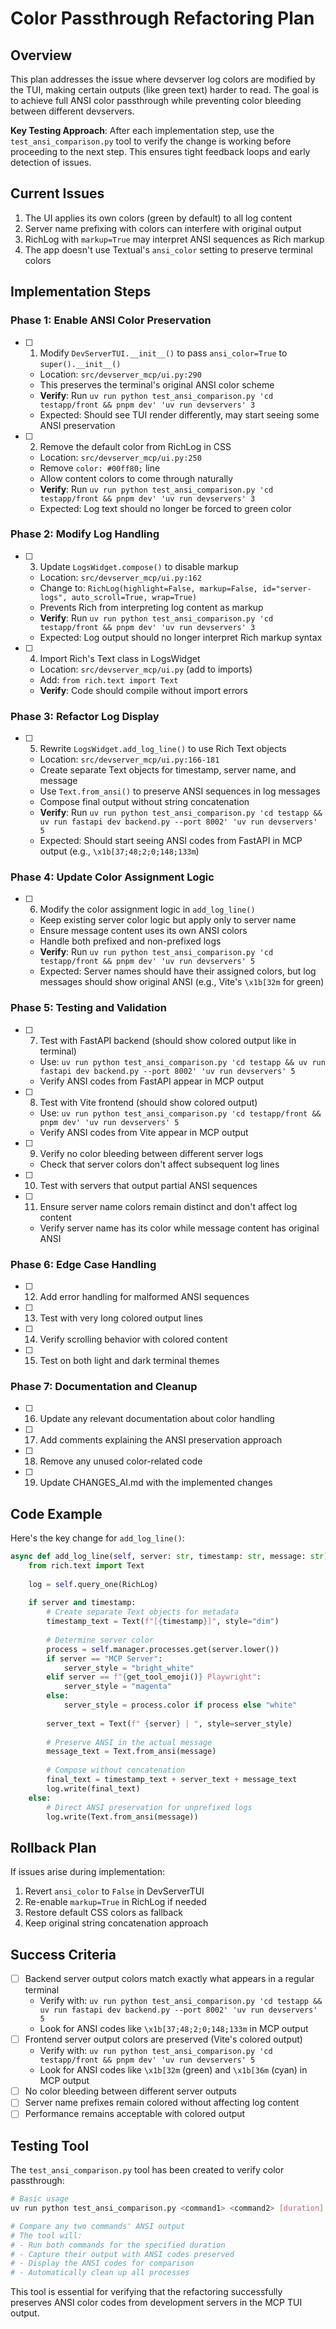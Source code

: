 # Color Passthrough Refactoring Plan

## Overview

This plan addresses the issue where devserver log colors are modified by the TUI, making certain outputs (like green text) harder to read. The goal is to achieve full ANSI color passthrough while preventing color bleeding between different devservers.

**Key Testing Approach**: After each implementation step, use the `test_ansi_comparison.py` tool to verify the change is working before proceeding to the next step. This ensures tight feedback loops and early detection of issues.

## Current Issues

1. The UI applies its own colors (green by default) to all log content
2. Server name prefixing with colors can interfere with original output
3. RichLog with `markup=True` may interpret ANSI sequences as Rich markup
4. The app doesn't use Textual's `ansi_color` setting to preserve terminal colors

## Implementation Steps

### Phase 1: Enable ANSI Color Preservation

- [ ] 1. Modify `DevServerTUI.__init__()` to pass `ansi_color=True` to `super().__init__()`
  - Location: `src/devserver_mcp/ui.py:290`
  - This preserves the terminal's original ANSI color scheme
  - **Verify**: Run `uv run python test_ansi_comparison.py 'cd testapp/front && pnpm dev' 'uv run devservers' 3`
  - Expected: Should see TUI render differently, may start seeing some ANSI preservation

- [ ] 2. Remove the default color from RichLog in CSS
  - Location: `src/devserver_mcp/ui.py:250`
  - Remove `color: #00ff80;` line
  - Allow content colors to come through naturally
  - **Verify**: Run `uv run python test_ansi_comparison.py 'cd testapp/front && pnpm dev' 'uv run devservers' 3`
  - Expected: Log text should no longer be forced to green color

### Phase 2: Modify Log Handling

- [ ] 3. Update `LogsWidget.compose()` to disable markup
  - Location: `src/devserver_mcp/ui.py:162`
  - Change to: `RichLog(highlight=False, markup=False, id="server-logs", auto_scroll=True, wrap=True)`
  - Prevents Rich from interpreting log content as markup
  - **Verify**: Run `uv run python test_ansi_comparison.py 'cd testapp/front && pnpm dev' 'uv run devservers' 3`
  - Expected: Log output should no longer interpret Rich markup syntax

- [ ] 4. Import Rich's Text class in LogsWidget
  - Location: `src/devserver_mcp/ui.py` (add to imports)
  - Add: `from rich.text import Text`
  - **Verify**: Code should compile without import errors

### Phase 3: Refactor Log Display

- [ ] 5. Rewrite `LogsWidget.add_log_line()` to use Rich Text objects
  - Location: `src/devserver_mcp/ui.py:166-181`
  - Create separate Text objects for timestamp, server name, and message
  - Use `Text.from_ansi()` to preserve ANSI sequences in log messages
  - Compose final output without string concatenation
  - **Verify**: Run `uv run python test_ansi_comparison.py 'cd testapp && uv run fastapi dev backend.py --port 8002' 'uv run devservers' 5`
  - Expected: Should start seeing ANSI codes from FastAPI in MCP output (e.g., `\x1b[37;48;2;0;148;133m`)

### Phase 4: Update Color Assignment Logic

- [ ] 6. Modify the color assignment logic in `add_log_line()`
  - Keep existing server color logic but apply only to server name
  - Ensure message content uses its own ANSI colors
  - Handle both prefixed and non-prefixed logs
  - **Verify**: Run `uv run python test_ansi_comparison.py 'cd testapp/front && pnpm dev' 'uv run devservers' 5`
  - Expected: Server names should have their assigned colors, but log messages should show original ANSI (e.g., Vite's `\x1b[32m` for green)

### Phase 5: Testing and Validation

- [ ] 7. Test with FastAPI backend (should show colored output like in terminal)
  - Use: `uv run python test_ansi_comparison.py 'cd testapp && uv run fastapi dev backend.py --port 8002' 'uv run devservers' 5`
  - Verify ANSI codes from FastAPI appear in MCP output
- [ ] 8. Test with Vite frontend (should show colored output)
  - Use: `uv run python test_ansi_comparison.py 'cd testapp/front && pnpm dev' 'uv run devservers' 5`
  - Verify ANSI codes from Vite appear in MCP output
- [ ] 9. Verify no color bleeding between different server logs
  - Check that server colors don't affect subsequent log lines
- [ ] 10. Test with servers that output partial ANSI sequences
- [ ] 11. Ensure server name colors remain distinct and don't affect log content
  - Verify server name has its color while message content has original ANSI

### Phase 6: Edge Case Handling

- [ ] 12. Add error handling for malformed ANSI sequences
- [ ] 13. Test with very long colored output lines
- [ ] 14. Verify scrolling behavior with colored content
- [ ] 15. Test on both light and dark terminal themes

### Phase 7: Documentation and Cleanup

- [ ] 16. Update any relevant documentation about color handling
- [ ] 17. Add comments explaining the ANSI preservation approach
- [ ] 18. Remove any unused color-related code
- [ ] 19. Update CHANGES_AI.md with the implemented changes

## Code Example

Here's the key change for `add_log_line()`:

```python
async def add_log_line(self, server: str, timestamp: str, message: str):
    from rich.text import Text
    
    log = self.query_one(RichLog)
    
    if server and timestamp:
        # Create separate Text objects for metadata
        timestamp_text = Text(f"[{timestamp}]", style="dim")
        
        # Determine server color
        process = self.manager.processes.get(server.lower())
        if server == "MCP Server":
            server_style = "bright_white"
        elif server == f"{get_tool_emoji()} Playwright":
            server_style = "magenta"
        else:
            server_style = process.color if process else "white"
        
        server_text = Text(f" {server} | ", style=server_style)
        
        # Preserve ANSI in the actual message
        message_text = Text.from_ansi(message)
        
        # Compose without concatenation
        final_text = timestamp_text + server_text + message_text
        log.write(final_text)
    else:
        # Direct ANSI preservation for unprefixed logs
        log.write(Text.from_ansi(message))
```

## Rollback Plan

If issues arise during implementation:

1. Revert `ansi_color` to `False` in DevServerTUI
2. Re-enable `markup=True` in RichLog if needed
3. Restore default CSS colors as fallback
4. Keep original string concatenation approach

## Success Criteria

- [ ] Backend server output colors match exactly what appears in a regular terminal
  - Verify with: `uv run python test_ansi_comparison.py 'cd testapp && uv run fastapi dev backend.py --port 8002' 'uv run devservers' 5`
  - Look for ANSI codes like `\x1b[37;48;2;0;148;133m` in MCP output
- [ ] Frontend server output colors are preserved (Vite's colored output)
  - Verify with: `uv run python test_ansi_comparison.py 'cd testapp/front && pnpm dev' 'uv run devservers' 5`
  - Look for ANSI codes like `\x1b[32m` (green) and `\x1b[36m` (cyan) in MCP output
- [ ] No color bleeding between different server outputs
- [ ] Server name prefixes remain colored without affecting log content
- [ ] Performance remains acceptable with colored output

## Testing Tool

The `test_ansi_comparison.py` tool has been created to verify color passthrough:

```bash
# Basic usage
uv run python test_ansi_comparison.py <command1> <command2> [duration]

# Compare any two commands' ANSI output
# The tool will:
# - Run both commands for the specified duration
# - Capture their output with ANSI codes preserved
# - Display the ANSI codes for comparison
# - Automatically clean up all processes
```

This tool is essential for verifying that the refactoring successfully preserves ANSI color codes from development servers in the MCP TUI output.